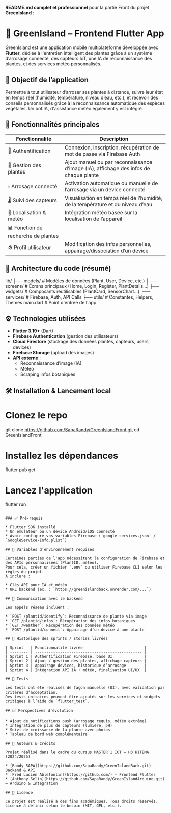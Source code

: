 **README.md complet et professionnel** pour la partie Front du projet **GreenIsland** :

# 🌱 GreenIsland – Frontend Flutter App

GreenIsland est une application mobile multiplateforme développée avec **Flutter**, dédiée à l'entretien intelligent des plantes grâce à un système d’arrosage connecté, des capteurs IoT, une IA de reconnaissance des plantes, et des services météo personnalisés.

## 📱 Objectif de l’application

Permettre à tout utilisateur d’arroser ses plantes à distance, suivre leur état en temps réel (humidité, température, niveau d’eau, etc.), et recevoir des conseils personnalisés grâce à la reconnaissance automatique des espèces végétales. Un bot IA, d'assistance météo également y est intégré.

## 🚀 Fonctionnalités principales

| Fonctionnalité | Description |
|----------------|-------------|
| 🔐 Authentification | Connexion, inscription, récupération de mot de passe via Firebase Auth |
| 🌿 Gestion des plantes | Ajout manuel ou par reconnaissance d’image (IA), affichage des infos de chaque plante |
| 💧 Arrosage connecté | Activation automatique ou manuelle de l’arrosage via un device connecté |
| 🌡 Suivi des capteurs | Visualisation en temps réel de l’humidité, de la température et du niveau d’eau |
| 📍 Localisation & météo | Intégration météo basée sur la localisation de l’appareil |
| 📊 Fonction de recherche de plantes |
| ⚙️ Profil utilisateur | Modification des infos personnelles, appairage/dissociation d’un device |

## 🧱 Architecture du code (résumé)

lib/
├── models/           # Modèles de données (Plant, User, Device, etc.)
├── screens/          # Écrans principaux (Home, Login, Register, PlantDetails...)
├── widgets/          # Composants réutilisables (PlantCard, SensorChart...)
├── services/         # Firebase, Auth, API Calls
├── utils/            # Constantes, Helpers, Thèmes
main.dart             # Point d'entrée de l'app

## ⚙️ Technologies utilisées

- **Flutter 3.19+** (Dart)
- **Firebase Authentication** (gestion des utilisateurs)
- **Cloud Firestore** (stockage des données plantes, capteurs, users, devices)
- **Firebase Storage** (upload des images)
- **API externe** :
  - Reconnaissance d’image (IA)
  - Météo
  - Scraping infos botaniques

## 🛠 Installation & Lancement local

# Clonez le repo
git clone https://github.com/SapaRandy/GreenIslandFront.git
cd GreenIslandFront

# Installez les dépendances
flutter pub get

# Lancez l'application
flutter run
````

### ✅ Pré-requis

* Flutter SDK installé
* Un émulateur ou un device Android/iOS connecté
* Avoir configuré vos variables Firebase (`google-services.json` / `GoogleService-Info.plist`)

## 🔐 Variables d’environnement requises

Certaines parties de l'app nécessitent la configuration de Firebase et des APIs personnalisées (PlantID, météo).
Pour cela, créer un fichier `.env` ou utiliser Firebase CLI selon les règles du projet.
À inclure :

* Clés API pour IA et météo
* URL backend (ex. : `https://greenislandback.onrender.com/...`)

## 🔄 Communication avec le backend

Les appels réseau incluent :

* `POST /plantid/identify`: Reconnaissance de plante via image
* `GET /plantid/infos`: Récupération des infos botaniques
* `GET /weather`: Récupération des données météo
* `POST /plantid/connect`: Appairage d’un device à une plante

## 📅 Historique des sprints / stories livrées

| Sprint   | Fonctionnalité livrée                           |
| -------- | ----------------------------------------------- |
| Sprint 1 | Authentification Firebase, base UI              |
| Sprint 2 | Ajout / gestion des plantes, affichage capteurs |
| Sprint 3 | Appairage devices, historique d’arrosage        |
| Sprint 4 | Intégration API IA + météo, finalisation UI/UX  |

## 🧪 Tests

Les tests ont été réalisés de façon manuelle (UI), avec validation par critères d’acceptation.
Des tests unitaires peuvent être ajoutés sur les services et widgets critiques à l’aide de `flutter_test`.

## 📈 Perspectives d’évolution

* Ajout de notifications push (arrosage requis, météo extrême)
* Intégration de plus de capteurs (lumière, pH)
* Suivi de croissance de la plante avec photos
* Tableau de bord web complémentaire

## 🤝 Auteurs & Crédits

Projet réalisé dans le cadre du cursus MASTER 1 IOT – H3 HITEMA (2024/2025)

* [Randy SAPA](https://github.com/SapaRandy/GreenIslandBack.git) – Backend & API
* [Fred Lucien Ablefonlin](https://github.com/) – Frontend Flutter
* [Anthony Selin](https://github.com/SapaRandy/GreenIslandArduino.git) – Arduino & Intégration

## 📄 Licence

Ce projet est réalisé à des fins académiques. Tous droits réservés.
Licence à définir selon le besoin (MIT, GPL, etc.).